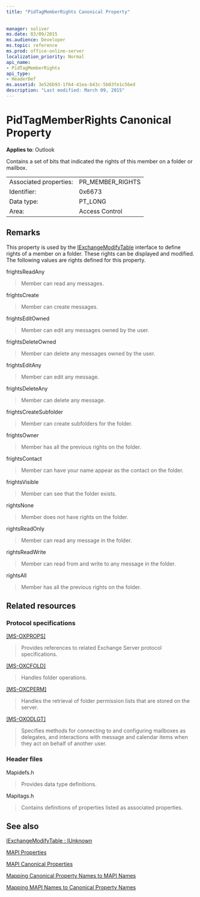 ```yaml
---
title: "PidTagMemberRights Canonical Property"
 
 
manager: soliver
ms.date: 03/09/2015
ms.audience: Developer
ms.topic: reference
ms.prod: office-online-server
localization_priority: Normal
api_name:
- PidTagMemberRights
api_type:
- HeaderDef
ms.assetid: 3e526b93-1f64-41ea-b43c-5b03fe1c56ed
description: "Last modified: March 09, 2015"
---
```


# PidTagMemberRights Canonical Property

  
  
**Applies to**: Outlook 
  
Contains a set of bits that indicated the rights of this member on a folder or mailbox.
  
|||
|:-----|:-----|
|Associated properties:  <br/> |PR_MEMBER_RIGHTS  <br/> |
|Identifier:  <br/> |0x6673  <br/> |
|Data type:  <br/> |PT_LONG  <br/> |
|Area:  <br/> |Access Control  <br/> |
   
## Remarks

This property is used by the [IExchangeModifyTable](iexchangemodifytableiunknown.md) interface to define rights of a member on a folder. These rights can be displayed and modified. The following values are rights defined for this property. 
  
frightsReadAny
  
> Member can read any messages.
    
frightsCreate
  
> Member can create messages.
    
frightsEditOwned
  
> Member can edit any messages owned by the user.
    
frightsDeleteOwned
  
> Member can delete any messages owned by the user.
    
frightsEditAny
  
> Member can edit any message.
    
frightsDeleteAny
  
> Member can delete any message.
    
frightsCreateSubfolder
  
> Member can create subfolders for the folder.
    
frightsOwner
  
> Member has all the previous rights on the folder.
    
frightsContact
  
> Member can have your name appear as the contact on the folder.
    
frightsVisible
  
> Member can see that the folder exists.
    
rightsNone
  
> Member does not have rights on the folder.
    
rightsReadOnly
  
> Member can read any message in the folder.
    
rightsReadWrite
  
> Member can read from and write to any message in the folder.
    
rightsAll
  
> Member has all the previous rights on the folder.
    
## Related resources

### Protocol specifications

[[MS-OXPROPS]](http://msdn.microsoft.com/library/f6ab1613-aefe-447d-a49c-18217230b148%28Office.15%29.aspx)
  
> Provides references to related Exchange Server protocol specifications.
    
[[MS-OXCFOLD]](http://msdn.microsoft.com/library/c0f31b95-c07f-486c-98d9-535ed9705fbf%28Office.15%29.aspx)
  
> Handles folder operations.
    
[[MS-OXCPERM]](http://msdn.microsoft.com/library/944ddb65-6249-4c34-a46e-363fcd37195e%28Office.15%29.aspx)
  
> Handles the retrieval of folder permission lists that are stored on the server.
    
[[MS-OXODLGT]](http://msdn.microsoft.com/library/01a89b11-9c43-4c40-b147-8f6a1ef5a44f%28Office.15%29.aspx)
  
> Specifies methods for connecting to and configuring mailboxes as delegates, and interactions with message and calendar items when they act on behalf of another user.
    
### Header files

Mapidefs.h
  
> Provides data type definitions.
    
Mapitags.h
  
> Contains definitions of properties listed as associated properties.
    
## See also



[IExchangeModifyTable : IUnknown](iexchangemodifytableiunknown.md)


[MAPI Properties](mapi-properties.md)
  
[MAPI Canonical Properties](mapi-canonical-properties.md)
  
[Mapping Canonical Property Names to MAPI Names](mapping-canonical-property-names-to-mapi-names.md)
  
[Mapping MAPI Names to Canonical Property Names](mapping-mapi-names-to-canonical-property-names.md)

